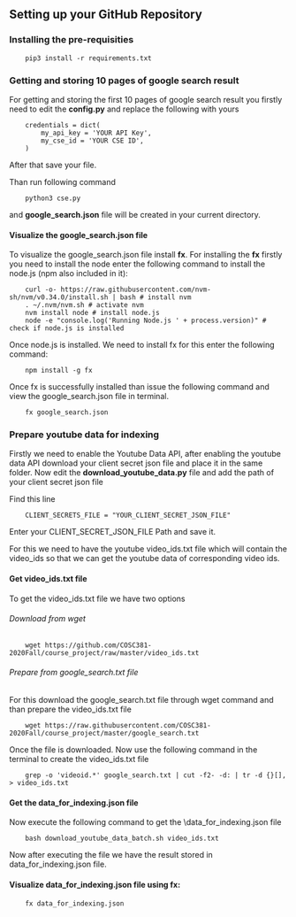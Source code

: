 ## Setting up your GitHub Repository

### Installing the pre-requisities

        pip3 install -r requirements.txt

### Getting and storing 10 pages of google search result

For getting and storing the first 10 pages of google search result you firstly need to edit the **config.py** and replace the following with yours

        credentials = dict(
            my_api_key = 'YOUR API Key',
            my_cse_id = 'YOUR CSE ID',
        )

After that save your file.

Than run following command

        python3 cse.py 


and **google_search.json** file will be created in your current directory.

#### Visualize the google_search.json file

To visualize the google_search.json file install **fx**. For installing the **fx** firstly you need to install the node enter the following command to install the node.js (npm also included in it):

        curl -o- https://raw.githubusercontent.com/nvm-sh/nvm/v0.34.0/install.sh | bash # install nvm
        . ~/.nvm/nvm.sh # activate nvm
        nvm install node # install node.js
        node -e "console.log('Running Node.js ' + process.version)" # check if node.js is installed

Once node.js is installed. We need to install fx for this enter the following command:

        npm install -g fx

Once fx is successfully installed than issue the following command and view the google_search.json file in terminal.

    
        fx google_search.json

### Prepare youtube data for indexing

Firstly we need to enable the Youtube Data API, after enabling the youtube data API download your client secret json file and place it in the same folder. Now edit the **download_youtube_data.py** file and add the path of your client secret json file

Find this line

        CLIENT_SECRETS_FILE = "YOUR_CLIENT_SECRET_JSON_FILE"

Enter your CLIENT\_SECRET\_JSON_FILE Path and save it.

For this we need to have the youtube video\_ids.txt file which will contain the video_ids so that we can get the youtube data of corresponding video ids.

#### Get video_ids.txt file

To get the video_ids.txt file we have two options

###### Download from wget

        wget https://github.com/COSC381-2020Fall/course_project/raw/master/video_ids.txt

###### Prepare from google_search.txt file

For this download the google\_search.txt file through wget command and than prepare the video_ids.txt file

        wget https://raw.githubusercontent.com/COSC381-2020Fall/course_project/master/google_search.txt

Once the file is downloaded. Now use the following command in the terminal to create the video_ids.txt file

        grep -o 'videoid.*' google_search.txt | cut -f2- -d: | tr -d {}[], > video_ids.txt

#### Get the data_for_indexing.json file

Now execute the following command to get the \data\_for\_indexing.json file 
 
        bash download_youtube_data_batch.sh video_ids.txt

Now after executing the file we have the result stored in data_for_indexing.json file.

#### Visualize data_for_indexing.json file using fx:

        fx data_for_indexing.json


